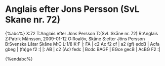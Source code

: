 # Anglais efter Jons Persson (SvL Skane nr. 72)

{%abc%}
X:72
T:Anglais efter Jöns Persson
T:(SvL Skåne nr. 72)
R:Anglais
Z:Patrik Månsson, 2009-01-12
O:Roalöv, Skåne
S:efter Jöns Persson
B:Svenska Låtar Skåne
M:C
L:1/8
K:F
|: FA | c2 Ac f2 cf | a2 (gf) edcB | Acfa gbeg | (fa)ge f2 :|
|: AB | c2 (Ac) fedc | Bcdc BAGF | EGce gecB | AcBG F2 :|

{%endabc%}

